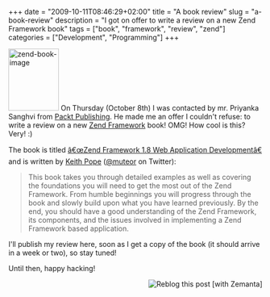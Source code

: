 +++
date = "2009-10-11T08:46:29+02:00"
title = "A book review"
slug = "a-book-review"
description = "I got on offer to write a review on a new Zend Framework book"
tags = ["book", "framework", "review", "zend"]
categories = ["Development", "Programming"]
+++
<p> <a href="http://robertbasic.com/blog/wp-content/uploads/2009/10/zend-book-image.jpg"><img src="http://robertbasic.com/blog/wp-content/uploads/2009/10/zend-book-image.jpg" alt="zend-book-image" title="zend-book-image" width="100" height="123" class="alignright size-full wp-image-795" /></a> On Thursday (October 8th) I was contacted by mr. Priyanka Sanghvi from <a class="zem_slink" href="http://www.packtpub.com" title="Packt Publishing" rel="homepage">Packt Publishing</a>. He made me an offer I couldn't refuse: to write a review on a new <a class="zem_slink" href="http://framework.zend.com/" title="Zend Framework" rel="homepage">Zend Framework</a> book! OMG! How cool is this? Very! :)</p>
<p>The book is titled <a href="http://www.packtpub.com/zend-framework-1-8-web-application-development/book">â€œZend Framework 1.8 Web Application Developmentâ€</a> and is written by <a href="http://www.thepopeisdead.com/">Keith Pope</a> (<a href="http://twitter.com/muteor">@muteor</a> on Twitter):</p>
<blockquote><p>This book takes you through detailed examples as well as covering the foundations you will need to get the most out of the Zend Framework. From humble beginnings you will progress through the book and slowly build upon what you have learned previously. By the end, you should have a good understanding of the Zend Framework, its components, and the issues involved in implementing a Zend Framework based application.</p></blockquote>
<p>I'll publish my review here, soon as I get a copy of the book (it should arrive in a week or two), so stay tuned!</p>
<p>Until then, happy hacking!</p>
<div style="margin-top: 10px; height: 15px;" class="zemanta-pixie"><a class="zemanta-pixie-a" href="http://reblog.zemanta.com/zemified/245ef7ba-9214-453d-bbde-1bfbed58e71b/" title="Reblog this post [with Zemanta]"><img style="border: medium none ; float: right;" class="zemanta-pixie-img" src="http://img.zemanta.com/reblog_e.png?x-id=245ef7ba-9214-453d-bbde-1bfbed58e71b" alt="Reblog this post [with Zemanta]"></a><span class="zem-script more-related pretty-attribution"><script type="text/javascript" src="http://static.zemanta.com/readside/loader.js" defer="defer"></script></span></div>
